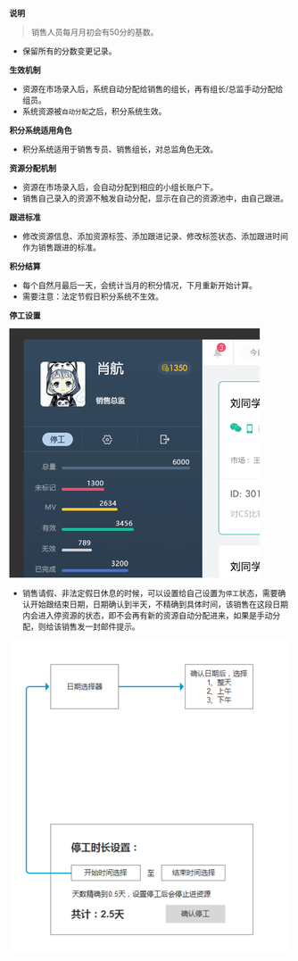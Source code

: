 **说明**

> 销售人员每月月初会有50分的基数。
- 保留所有的分数变更记录。

**生效机制**

- 资源在市场录入后，系统自动分配给销售的组长，再有组长/总监手动分配给组员。
- 系统资源被`自动分配`之后，积分系统生效。

**积分系统适用角色**

- 积分系统适用于销售专员、销售组长，对总监角色无效。

**资源分配机制**

- 资源在市场录入后，会自动分配到相应的小组长账户下。
- 销售自己录入的资源不触发自动分配，显示在自己的资源池中，由自己跟进。

**跟进标准**

- 修改资源信息、添加资源标签、添加跟进记录、修改标签状态、添加跟进时间作为销售跟进的标准。

**积分结算**

- 每个自然月最后一天，会统计当月的积分情况，下月重新开始计算。
- 需要注意：法定节假日积分系统不生效。

**停工设置**

![](/assets/停工.png)

- 销售请假、非法定假日休息的时候，可以设置给自己设置为`停工`状态，需要确认开始跟结束日期，日期确认到半天，不精确到具体时间，该销售在这段日期内会进入停资源的状态，即不会再有新的资源自动分配进来，如果是手动分配，则给该销售发一封邮件提示。

![](/assets/停工设置.png)